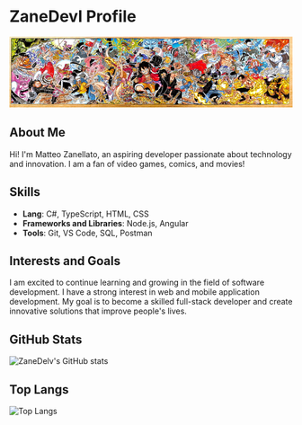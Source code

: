 # ZaneDevl Profile

![Banner](https://github.com/ZaneDevl/ZaneDevl/blob/main/HD-wallpaper-luffy-franky-roger-anime-ussop-zoro-one-piece-merry-robin-manga.jpg)

## About Me
Hi! I'm Matteo Zanellato, an aspiring developer passionate about technology and innovation. I am a fan of video games, comics, and movies!

## Skills
- **Lang**: C#, TypeScript, HTML, CSS 
- **Frameworks and Libraries**: Node.js, Angular 
- **Tools**: Git, VS Code, SQL, Postman 

## Interests and Goals

I am excited to continue learning and growing in the field of software development. I have a strong interest in web and mobile application development. My goal is to become a skilled full-stack developer and create innovative solutions that improve people's lives.


<!-- ## Progetti
### Progetto 1: [Repo its](https://github.com/Dokjolly0/ITS)
Questa repo è la repo ufficiale del corso FullStack Web Developer
-->
<!--
## Contribuzioni
- [Nome del Progetto Contribuito 1](https://github.com/progetto-contribuito-1)
- [Nome del Progetto Contribuito 2](https://github.com/progetto-contribuito-2)
-->

<!-- ## Contatti
- [LinkedIn](https://www.linkedin.com/in/tuo-nome-utente/)
- [Twitter](https://twitter.com/tuo-nome-utente)
- [Email](mailto:tuo-email@example.com)
-->

## GitHub Stats
![ZaneDelv's GitHub stats](https://github-readme-stats.vercel.app/api?username=ZaneDevl&show_icons=true&theme=radical)

## Top Langs
![Top Langs](https://github-readme-stats.vercel.app/api/top-langs/?username=ZaneDevl&layout=compact&theme=radical)
